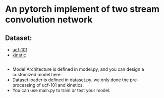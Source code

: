 # An pytorch implement of two stream convolution network
## Dataset:
+ [ucf-101](https://www.crcv.ucf.edu/data/UCF101.php)
+ [kinetic](https://deepmind.com/research/open-source/open-source-data)
## 
+ Model Architecture is defined in model.py, and you can design a customized model here.
+ Dataset loader is defined in dataset.py. we only done the pre-processing of ucf-101 and kinetics.
+ You can use main.py to train or test your model.
